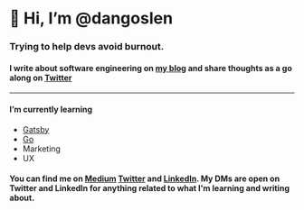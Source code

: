 # 👋 Hi, I’m @dangoslen

### Trying to help devs avoid burnout.
#### I write about software engineering on [my blog](https://dangoslen.me) and share thoughts as a go along on [Twitter](https://twitter.com/@dangoslen)

---

#### I’m currently learning
  - [Gatsby](gatsby.js)
  - [Go](golang.org)
  - Marketing
  - UX

#### You can find me on [Medium](https://dangoslen.medium.com/) [Twitter](https://twitter.com/@dangoslen) and [LinkedIn](https://linkedin.com/in/dangoslen). My DMs are open on Twitter and LinkedIn for anything related to what I'm learning and writing about.

<!---
dangoslen/dangoslen is a ✨ special ✨ repository because its `README.md` (this file) appears on your GitHub profile.
You can click the Preview link to take a look at your changes.
--->
